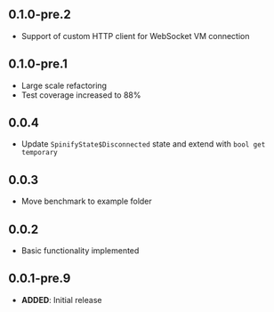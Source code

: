 ## 0.1.0-pre.2

- Support of custom HTTP client for WebSocket VM connection

## 0.1.0-pre.1

- Large scale refactoring
- Test coverage increased to 88%

## 0.0.4

- Update `SpinifyState$Disconnected` state and extend with `bool get temporary`

## 0.0.3

- Move benchmark to example folder

## 0.0.2

- Basic functionality implemented

## 0.0.1-pre.9

- **ADDED**: Initial release
